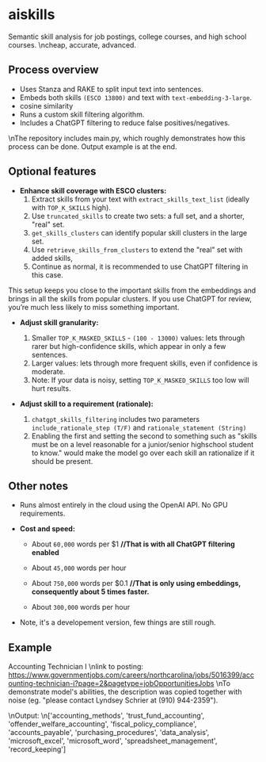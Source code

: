 # aiskills
Semantic skill analysis for job postings, college courses, and high school courses.
\ncheap, accurate, advanced.

## Process overview

- Uses Stanza and RAKE to split input text into sentences.
- Embeds both skills `(ESCO 13800)` and text with `text-embedding-3-large`.
- cosine similarity
- Runs a custom skill filtering algorithm.
- Includes a ChatGPT filtering to reduce false positives/negatives.

\nThe repository includes main.py, which roughly demonstrates how this process can be done. 
Output example is at the end.

## Optional features

- **Enhance skill coverage with ESCO clusters:**
  1. Extract skills from your text with `extract_skills_text_list` (ideally with `TOP_K_SKILLS` high).
  2. Use `truncated_skills` to create two sets: a full set, and a shorter, "real" set.
  3. `get_skills_clusters` can identify popular skill clusters in the large set.
  4. Use `retrieve_skills_from_clusters` to extend the "real" set with added skills,
  6. Continue as normal, it is recommended to use ChatGPT filtering in this case. 

This setup keeps you close to the important skills from the embeddings and brings in all the skills from popular clusters. If you use ChatGPT for review, you’re much less likely to miss something important.

- **Adjust skill granularity:**
  1. Smaller `TOP_K_MASKED_SKILLS` - `(100 - 13000)` values: lets through rarer but high-confidence skills, which appear in only a few sentences.
  2. Larger values: lets through more frequent skills, even if confidence is moderate.
  3. Note: If your data is noisy, setting `TOP_K_MASKED_SKILLS` too low will hurt results.

- **Adjust skill to a requirement (rationale):**
  1. `chatgpt_skills_filtering` includes two parameters `include_rationale_step (T/F)` and `rationale_statement (String)`
  2. Enabling the first and setting the second to something such as "skills must be on a level reasonable for a junior/senior highschool student to know." would make the model go over each skill an rationalize if it should be present.

## Other notes
- Runs almost entirely in the cloud using the OpenAI API. No GPU requirements.
- **Cost and speed:**
  - About `60,000` words per $1        **//That is with all ChatGPT filtering enabled**
  - About `45,000` words per hour
 
  - About `750,000` words per $0.1     **//That is only using embeddings, consequently about 5 times faster.**
  - About `300,000` words per hour
    
- Note, it's a developement version, few things are still rough.

## Example

Accounting Technician I
\nlink to posting: https://www.governmentjobs.com/careers/northcarolina/jobs/5016399/accounting-technician-i?page=2&pagetype=jobOpportunitiesJobs
\nTo demonstrate model's abilities, the description was copied together with noise (eg. "please contact Lyndsey Schrier at (910) 944-2359").

\nOutput:
\n['accounting_methods', 'trust_fund_accounting', 'offender_welfare_accounting', 'fiscal_policy_compliance', 'accounts_payable', 'purchasing_procedures', 'data_analysis', 'microsoft_excel', 'microsoft_word', 'spreadsheet_management', 'record_keeping']

